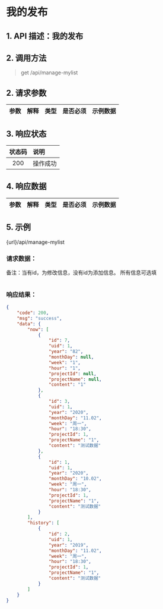 # 我的发布

## 1. API 描述：我的发布


## 2. 调用方法

> get /api/manage-mylist

## 2. 请求参数

参数 | 解释 | 类型 | 是否必须 | 示例数据
:---:|:---|:---:|:---:|:---



## 3. 响应状态

状态码 | 说明
:---:|:---
200 | 操作成功


## 4. 响应数据

参数 | 解释 | 类型 | 是否必须 | 示例数据
:---:|:---|:---:|:---:|:---



## 5. 示例
{url}/api/manage-mylist

### 请求数据：

备注：当有id，为修改信息，没有id为添加信息。
所有信息可选填

```json

```


### 响应结果：


```json
{
    "code": 200,
    "msg": "success",
    "data": {
        "now": [
            {
                "id": 7,
                "uid": 1,
                "year": "82",
                "monthDay": null,
                "week": "1",
                "hour": "1",
                "projectId": null,
                "projectName": null,
                "content": "1"
            },
            {
                "id": 3,
                "uid": 1,
                "year": "2020",
                "monthDay": "11.02",
                "week": "周一",
                "hour": "18:30",
                "projectId": 1,
                "projectName": "1",
                "content": "测试数据"
            },
            {
                "id": 1,
                "uid": 1,
                "year": "2020",
                "monthDay": "10.02",
                "week": "周一",
                "hour": "18:30",
                "projectId": 1,
                "projectName": "1",
                "content": "测试数据"
            }
        ],
        "history": [
            {
                "id": 2,
                "uid": 1,
                "year": "2019",
                "monthDay": "11.02",
                "week": "周一",
                "hour": "18:30",
                "projectId": 1,
                "projectName": "1",
                "content": "测试数据"
            }
        ]
    }
}
```

